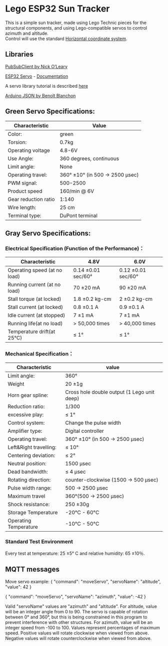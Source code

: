 # Lego ESP32 Sun Tracker

This is a simple sun tracker, made using Lego Technic pieces for the structural components, and using Lego-compatible servos to control azimuth and altitude.  
Control will use the standard [Horizontal coordinate system](https://en.wikipedia.org/wiki/Horizontal_coordinate_system).

## Libraries

[PubSubClient by Nick O’Leary](https://pubsubclient.knolleary.net/)

[ESP32 Servo](https://github.com/madhephaestus/ESP32Servo) - [Documentation](https://madhephaestus.github.io/ESP32Servo/annotated.html)

A servo library tutorial is described [here](https://dronebotworkshop.com/esp32-servo/)

[Arduino JSON by Benoît Blanchon](https://arduinojson.org/)

## Green Servo Specifications:

| Characteristic       | Value                          |
|----------------------|--------------------------------|
| Color:               | green                          |
| Torsion:             | 0.7kg                          |
| Operating voltage    | 4.8-6V                         |
| Use Angle:           | 360 degrees, continuous        |
| Limit angle:         | None                           |
| Operating travel:    | 360° ±10° (in 500 → 2500 μsec) |
| PWM signal:          | 500-2500                       |
| Product speed        | 160/min @ 6V                   |
| Gear reduction ratio | 1:140                          |
| Wire length:         | 25 cm                          |
| Terminal type:       | DuPont terminal                |

## Gray Servo Specifications:

### Electrical Specification (Function of the Performance)：

| Characteristic               | 4.8V               | 6.0V               |
|------------------------------|--------------------|--------------------|
| Operating speed (at no load) | 0.14 ±0.01 sec/60° | 0.12 ±0.01 sec/60° |
| Running current (at no load) | 70 ±20 mA          | 90 ±20 mA          |
| Stall torque (at locked)     | 1.8 ±0.2 kg-cm     | 2 ±0.2 kg-cm       |
| Stall current (at locked)    | 0.8 ±0.1 A         | 0.9 ±0.1 A         |
| Idle current (at stopped)    | 7 ±1 mA            | 7 ±1 mA            |
| Running life(at no load)     | > 50,000 times     | > 40,000 times     |
| Temperature drift(at 25°C)   | ≤ 1°               | ≤ 1°               |

### Mechanical Specification：

| Characteristic          | value                                       |
|-------------------------|---------------------------------------------|
| Limit angle:            | 360°                                        |
| Weight                  | 20 ±1g                                      |
| Horn gear spline:       | Cross hole double output (1 Lego unit deep) |
| Reduction ratio:        | 1/300                                       |
| excessive play:         | ≤ 1°                                        |
| Control system:         | Change the pulse width                      |
| Amplifier type:         | Digital controller                          |
| Operating travel:       | 360° ±10° (in 500 → 2500 μsec)              |
| Left&Right travelling:  | ≤ 10°                                       |
| Centering deviation:    | ≤ 2°                                        |
| Neutral position:       | 1500 μsec                                   |
| Dead bandwidth:         | ≤ 4 μsec                                    |
| Rotating direction:     | counter-clockwise (1500 → 500 μsec)         |
| Pulse width range:      | 500 → 2500 μsec                             |
| Maximum travel          | 360°(500 → 2500 μsec)                       |
| Shock resistance:       | 250 ±30g                                    |
| Storage Temperature     | -20°C - 60°C                                |
| Operating Temperature   | -10°C - 50°C                                |

### Standard Test Environment

Every test at temperature: 25 ±5° C and relative humidity: 65 ±10％.

## MQTT messages

Move servo example:
{
"command":   "moveServo",
"servoName": "altitude",
"value":     42
}

{
"command":   "moveServo",
"servoName": "azimuth",
"value":     -42
}

Valid "servoName" values are "azimuth" and "altitude".
For altitude, value will be an integer angle from 0 to 90. The servo is capable of rotation between 0° and 360°, but this is being constrained in this program to prevent interference with other structures.
For azimuth, value will be an integer speed from -100 to 100. Values represent percentages of maximum speed. Positive values will rotate clockwise when viewed from above. Negative values will rotate counterclockwise when viewed from above.
